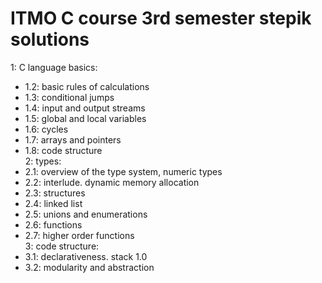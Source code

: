 # ITMO C course 3rd semester stepik solutions  
1: C language basics:  
- 1.2: basic rules of calculations
- 1.3: conditional jumps
- 1.4: input and output streams
- 1.5: global and local variables
- 1.6: cycles
- 1.7: arrays and pointers
- 1.8: code structure  
2: types:
- 2.1: overview of the type system, numeric types  
- 2.2: interlude. dynamic memory allocation  
- 2.3: structures  
- 2.4: linked list  
- 2.5: unions and enumerations  
- 2.6: functions  
- 2.7: higher order functions  
3: code structure:
- 3.1: declarativeness. stack 1.0
- 3.2: modularity and abstraction
